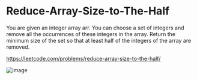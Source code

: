 # Reduce-Array-Size-to-The-Half
You are given an integer array arr. You can choose a set of integers and remove all the occurrences of these integers in the array.  Return the minimum size of the set so that at least half of the integers of the array are removed.

https://leetcode.com/problems/reduce-array-size-to-the-half/

![image](https://user-images.githubusercontent.com/109743699/185290490-599ec113-d94e-4358-ab9f-8321aab89934.png)
